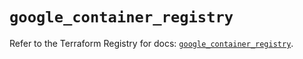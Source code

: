 # `google_container_registry`

Refer to the Terraform Registry for docs: [`google_container_registry`](https://registry.terraform.io/providers/hashicorp/google-beta/5.17.0/docs/resources/google_container_registry).
